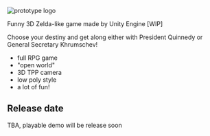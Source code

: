 ![prototype logo](https://i.imgur.com/ro7rUI4.png)

Funny 3D Zelda-like game made by Unity Engine [WIP]

Choose your destiny and get along either with President Quinnedy or General Secretary Khrumschev!

- full RPG game
- "open world"
- 3D TPP camera
- low poly style
- a lot of fun!

## Release date
TBA, playable demo will be release soon
